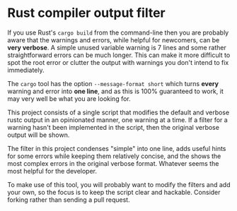 # Rust compiler output filter

If you use Rust's `cargo build` from the command-line then you are probably aware that the warnings and errors, while helpful for newcomers, can be **very verbose**. A simple unused variable warning is 7 lines and some rather straightforward errors can be much longer. This can make it more difficult to spot the root error or clutter the output with warnings you don't intend to fix immediately.

The `cargo` tool has the option `--message-format short` which turns **every** warning and error into **one line**, and as this is 100% guaranteed to work, it may very well be what you are looking for.

This project consists of a single script that modifies the default and verbose rustc output in an opinionated manner, one warning at a time. If a filter for a warning hasn't been implemented in the script, then the original verbose output will be shown.

The filter in this project condenses "simple" into one line, adds useful hints for some errors while keeping them relatively concise, and the shows the most complex errors in the original verbose format. Whatever seems the most helpful for the developer.

To make use of this tool, you will probably want to modify the filters and add your own, so the focus is to keep the script clear and hackable. Consider forking rather than sending a pull request.

